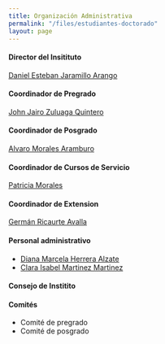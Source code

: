 ```yaml
---
title: Organización Administrativa
permalink: "/files/estudiantes-doctorado"
layout: page
---
```


#### Director del Insitituto
[Daniel Esteban Jaramillo Arango](daniel.jaramillo@udea.edu.co)
#### Coordinador de Pregrado
[John Jairo Zuluaga Quintero](john.zuluaga@udea.edu.co)
#### Coordinador de Posgrado
[Alvaro Morales Aramburo](alvaro.morales@udea.edu.co)
#### Coordinador de Cursos de Servicio
[Patricia Morales](pmorales@fisica.udea.edu.co)
#### Coordinador de Extension
[Germán Ricaurte Avalla](german.ricaurte@udea.edu.co)
#### Personal administrativo
* [Diana Marcela Herrera Alzate](marcela.herrera@udea.edu.co)
* [Clara Isabel Martinez Martinez](clara.martinez@udea.edu.co)
#### Consejo de Institito
#### Comités
* Comité de pregrado
* Comité de posgrado
